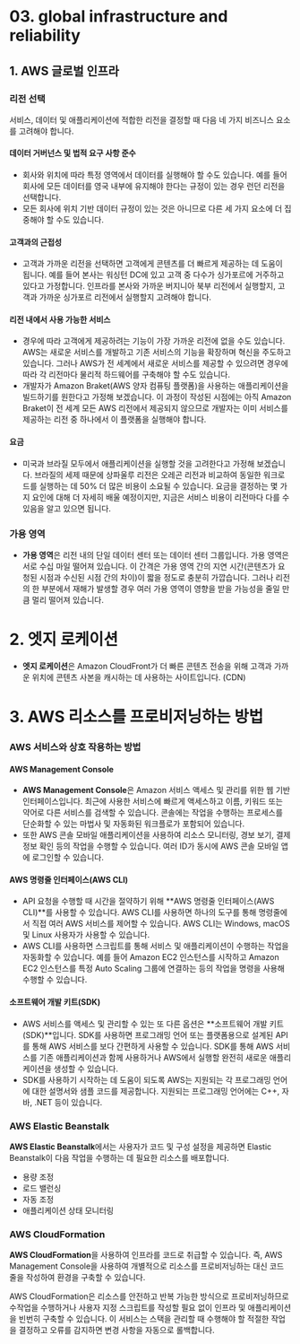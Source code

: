 # 03. global infrastructure and reliability



## 1. AWS 글로벌 인프라



### **리전 선택**

서비스, 데이터 및 애플리케이션에 적합한 리전을 결정할 때 다음 네 가지 비즈니스 요소를 고려해야 합니다. 



#### 데이터 거버넌스 및 법적 요구 사항 준수

- 회사와 위치에 따라 특정 영역에서 데이터를 실행해야 할 수도 있습니다. 예를 들어 회사에 모든 데이터를 영국 내부에 유지해야 한다는 규정이 있는 경우 런던 리전을 선택합니다. 
- 모든 회사에 위치 기반 데이터 규정이 있는 것은 아니므로 다른 세 가지 요소에 더 집중해야 할 수도 있습니다.

#### 고객과의 근접성

- 고객과 가까운 리전을 선택하면 고객에게 콘텐츠를 더 빠르게 제공하는 데 도움이 됩니다. 예를 들어 본사는 워싱턴 DC에 있고 고객 중 다수가 싱가포르에 거주하고 있다고 가정합니다. 인프라를 본사와 가까운 버지니아 북부 리전에서 실행할지, 고객과 가까운 싱가포르 리전에서 실행할지 고려해야 합니다.

#### 리전 내에서 사용 가능한 서비스

- 경우에 따라 고객에게 제공하려는 기능이 가장 가까운 리전에 없을 수도 있습니다. AWS는 새로운 서비스를 개발하고 기존 서비스의 기능을 확장하며 혁신을 주도하고 있습니다. 그러나 AWS가 전 세계에서 새로운 서비스를 제공할 수 있으려면 경우에 따라 각 리전마다 물리적 하드웨어를 구축해야 할 수도 있습니다. 
- 개발자가 Amazon Braket(AWS 양자 컴퓨팅 플랫폼)을 사용하는 애플리케이션을 빌드하기를 원한다고 가정해 보겠습니다. 이 과정이 작성된 시점에는 아직 Amazon Braket이 전 세계 모든 AWS 리전에서 제공되지 않으므로 개발자는 이미 서비스를 제공하는 리전 중 하나에서 이 플랫폼을 실행해야 합니다.

#### 요금

- 미국과 브라질 모두에서 애플리케이션을 실행할 것을 고려한다고 가정해 보겠습니다. 브라질의 세제 때문에 상파울루 리전은 오레곤 리전과 비교하여 동일한 워크로드를 실행하는 데 50% 더 많은 비용이 소요될 수 있습니다. 요금을 결정하는 몇 가지 요인에 대해 더 자세히 배울 예정이지만, 지금은 서비스 비용이 리전마다 다를 수 있음을 알고 있으면 됩니다.



### **가용 영역**

- **가용 영역**은 리전 내의 단일 데이터 센터 또는 데이터 센터 그룹입니다. 가용 영역은 서로 수십 마일 떨어져 있습니다. 이 간격은 가용 영역 간의 지연 시간(콘텐츠가 요청된 시점과 수신된 시점 간의 차이)이 짧을 정도로 충분히 가깝습니다. 그러나 리전의 한 부분에서 재해가 발생할 경우 여러 가용 영역이 영향을 받을 가능성을 줄일 만큼 멀리 떨어져 있습니다.



# 2. 엣지 로케이션

- **엣지 로케이션**은 Amazon CloudFront가 더 빠른 콘텐츠 전송을 위해 고객과 가까운 위치에 콘텐츠 사본을 캐시하는 데 사용하는 사이트입니다. (CDN)



# 3. AWS 리소스를 프로비저닝하는 방법



### **AWS 서비스와 상호 작용하는 방법**

#### AWS Management Console

- **AWS Management Console**은 Amazon 서비스 액세스 및 관리를 위한 웹 기반 인터페이스입니다. 최근에 사용한 서비스에 빠르게 액세스하고 이름, 키워드 또는 약어로 다른 서비스를 검색할 수 있습니다. 콘솔에는 작업을 수행하는 프로세스를 단순화할 수 있는 마법사 및 자동화된 워크플로가 포함되어 있습니다.
- 또한 AWS 콘솔 모바일 애플리케이션을 사용하여 리소스 모니터링, 경보 보기, 결제 정보 확인 등의 작업을 수행할 수 있습니다. 여러 ID가 동시에 AWS 콘솔 모바일 앱에 로그인할 수 있습니다.



#### AWS 명령줄 인터페이스(AWS CLI)

- API 요청을 수행할 때 시간을 절약하기 위해 **AWS 명령줄 인터페이스(AWS CLI)**를 사용할 수 있습니다. AWS CLI를 사용하면 하나의 도구를 통해 명령줄에서 직접 여러 AWS 서비스를 제어할 수 있습니다. AWS CLI는 Windows, macOS 및 Linux 사용자가 사용할 수 있습니다. 
- AWS CLI를 사용하면 스크립트를 통해 서비스 및 애플리케이션이 수행하는 작업을 자동화할 수 있습니다. 예를 들어 Amazon EC2 인스턴스를 시작하고 Amazon EC2 인스턴스를 특정 Auto Scaling 그룹에 연결하는 등의 작업을 명령을 사용해 수행할 수 있습니다.

#### 소프트웨어 개발 키트(SDK)

- AWS 서비스를 액세스 및 관리할 수 있는 또 다른 옵션은 **소프트웨어 개발 키트(SDK)**입니다. SDK를 사용하면 프로그래밍 언어 또는 플랫폼용으로 설계된 API를 통해 AWS 서비스를 보다 간편하게 사용할 수 있습니다. SDK를 통해 AWS 서비스를 기존 애플리케이션과 함께 사용하거나 AWS에서 실행할 완전히 새로운 애플리케이션을 생성할 수 있습니다.
- SDK를 사용하기 시작하는 데 도움이 되도록 AWS는 지원되는 각 프로그래밍 언어에 대한 설명서와 샘플 코드를 제공합니다. 지원되는 프로그래밍 언어에는 C++, 자바, .NET 등이 있습니다.



### **AWS Elastic Beanstalk**

**AWS Elastic Beanstalk**에서는 사용자가 코드 및 구성 설정을 제공하면 Elastic Beanstalk이 다음 작업을 수행하는 데 필요한 리소스를 배포합니다.

- 용량 조정
- 로드 밸런싱
- 자동 조정
- 애플리케이션 상태 모니터링



### **AWS CloudFormation**

**AWS CloudFormation**을 사용하여 인프라를 코드로 취급할 수 있습니다. 즉, AWS Management Console을 사용하여 개별적으로 리소스를 프로비저닝하는 대신 코드 줄을 작성하여 환경을 구축할 수 있습니다.

AWS CloudFormation은 리소스를 안전하고 반복 가능한 방식으로 프로비저닝하므로 수작업을 수행하거나 사용자 지정 스크립트를 작성할 필요 없이 인프라 및 애플리케이션을 빈번히 구축할 수 있습니다. 이 서비스는 스택을 관리할 때 수행해야 할 적절한 작업을 결정하고 오류를 감지하면 변경 사항을 자동으로 롤백합니다.

































